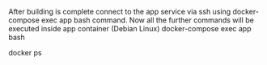 After building is complete connect to the app service via ssh using docker-compose exec app bash command. Now all the further commands will be executed inside app container (Debian Linux)
docker-compose exec app bash


docker ps